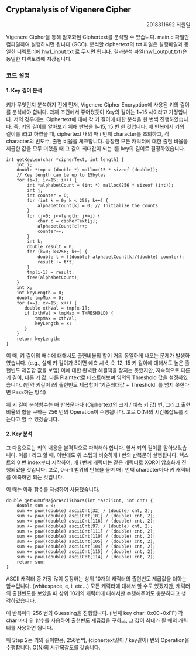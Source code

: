 ## Cryptanalysis of Vigenere Cipher
<div style="text-align: right">-2018311692 최원일</div>

Vigenere Cipher을 통해 암호화된 Ciphertext를 분석할 수 있습니다.
main.c 파일만 컴파일하여 실행하시면 됩니다 (GCC). 분석할 ciphertext의 txt 파일은 실행파일과 동일한 디렉토리에 hw1_input.txt 로 두시면 됩니다. 
결과분석 파일(hw1_output.txt)은 동일한 디렉토리에 저장됩니다.

### 코드 설명

#### 1. Key 길이 분석
키가 무엇인지 분석하기 전에 먼저, Vigenere Cipher Encryption에 사용된 키의 길이를 분석해야 합니다. 과제 조건에서 주어졌듯이 Key의 길이는 1~15 사이라고 가정합니다. 
저의 경우에는, Ciphertext에 대해 각 키 길이에 대한 분석을 한 번씩 진행하였습니다. 즉, 키의 길이를 알아보기 위해 반복을 1~15, 15 번 한 것입니다. 매 반복에서 키의 길이를 i라고 하였을 때,
ciphertext 내의 매 i 번째 character를 조회하고, 각 character의 빈도수, 출현 비율을 체크합니다. 등장한 모든 캐릭터에 대한 출현 비율을 제곱한 값을 모두 더했을 때 그 값이 최대값이 되는 
i를 key의 길이로 결정하였습니다.

```
int getKeyLen(char *cipherText, int length) {
    int i;
    double *tmp = (double *) malloc(15 * sizeof (double));
    // Key length can be up to 15bytes
    for (i=1; i<=15; i++) {
        int *alphabetCount = (int *) malloc(256 * sizeof (int));
        int j;
        int counter = 0;
        for (int k = 0; k < 256; k++) {
            alphabetCount[k] = 0; // Initialize the counts
        }
        for (j=0; j<=length; j+=i) {
            char c = cipherText[j];
            alphabetCount[c]++;
            counter++;
        }
        int k;
        double result = 0;
        for (k=0; k<256; k++) {
            double t = ((double) alphabetCount[k]/(double) counter);
            result += t*t;
        }
        tmp[i-1] = result;
        free(alphabetCount);
    }
    int x;
    int keyLength = 0;
    double tmpMax = 0;
    for (x=1; x<=15; x++) {
       double xthVal = tmp[x-1];
       if (xthVal > tmpMax + THRESHOLD) {
           tmpMax = xthVal;
           keyLength = x;
       }
    }
    return keyLength;
}
```

이 때, 키 길이의 배수에 대해서도 출현비율의 합이 거의 동일하게 나오는 문제가 발생하였습니다. (e.g., 실제 키 길이가 3이면 예측 시 6, 9, 12, 15 키 길이에 대해서도 높은 출현빈도 제곱합 값을 보임)
이에 대한 완벽한 해결책을 찾지는 못했지만, 지속적으로 다른 키 길이, 다른 키 값, 다른 Plaintext로 테스트해보며 임의의 Threshold 값을 설정하였습니다. (만약 키길이 i의 출현빈도 제곱합이 '기존최대값 + Threshold' 를 넘지 못한다면 Pass하는 방식)

위 키 길이 분석함수는 매 반복문마다 (Ciphertext의 크기 / 예측 키 값) 번, 그리고 출현비율의 합을 구하는 256 번의 Operation이 수행됩니다. 고로 O(N)의 시간복잡도를 갖는다고 할 수 있겠습니다.

#### 2. Key 분석
그 다음으로는 키의 내용을 본격적으로 파악해야 합니다. 앞서 키의 길이를 알아보았습니다. 이를 i 라고 할 때, 이번에도 위 스텝과 비슷하게 i 번의 반복문이 실행됩니다.
텍스트의 0 번 index부터 시작하여, 매 i 번째 캐릭터는 같은 캐릭터로 XOR이 암호화가 진행되었을 것입니다. 고로, 0~i-1 범위의 반복을 돌며 매 i 번째 character마다
키 캐릭터를 예측하면 되는 것입니다. 

이 때는 아래 함수를 작성하여 사용했습니다.
```
double getSumOfMajorAsciiChars(int *asciiCnt, int cnt) {
    double sum = 0;
    sum += pow((double) asciiCnt[32] / (double) cnt, 2);
    sum += pow((double) asciiCnt[101] / (double) cnt, 2);
    sum += pow((double) asciiCnt[116] / (double) cnt, 2);
    sum += pow((double) asciiCnt[97] / (double) cnt, 2);
    sum += pow((double) asciiCnt[111] / (double) cnt, 2);
    sum += pow((double) asciiCnt[110] / (double) cnt, 2);
    sum += pow((double) asciiCnt[105] / (double) cnt, 2);
    sum += pow((double) asciiCnt[104] / (double) cnt, 2);
    sum += pow((double) asciiCnt[115] / (double) cnt, 2);
    sum += pow((double) asciiCnt[114] / (double) cnt, 2);
    return sum;
}
```
ASCII 캐릭터 중 가장 많이 등장하는 상위 10개의 캐릭터의 출현빈도 제곱값을 더하는 함수입니다. (whitespace, e, i, etc...) 모든 캐릭터에 대해서 할 수도 있겠지만, 
캐릭터의 출현빈도를 보았을 때 상위 10개의 캐릭터에 대해서만 수행해주어도 충분하다고 생각하였습니다.

매 반복마다 256 번의 Guessing을 진행합니다. (i번째 key char: 0x00~0xFF) 각 char 마다 위 함수를 사용하여 출현빈도 제곱값을 구하고, 그 값이 최대가 될 때의
캐릭터를 사용하면 됩니다. 

위 Step 2는 키의 길이만큼, 256번씩, (ciphertext길이 / key길이) 번의 Operation을 수행합니다. O(N)의 시간복잡도를 갖습니다.